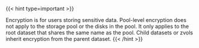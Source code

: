 ---
---

{{< hint type=important >}}

Encryption is for users storing sensitive data.
Pool-level encryption does not apply to the storage pool or the disks in the pool. 
It only applies to the root dataset that shares the same name as the pool. 
Child datasets or zvols inherit encryption from the parent dataset.
{{< /hint >}}
